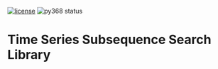 [![license](https://img.shields.io/github/license/mashape/apistatus.svg)](https://github.com/fraunhoferportugal/tssearch/blob/master/LICENSE.txt)
![py368 status](https://img.shields.io/badge/python3.6.8-supported-green.svg)

# Time Series Subsequence Search Library

